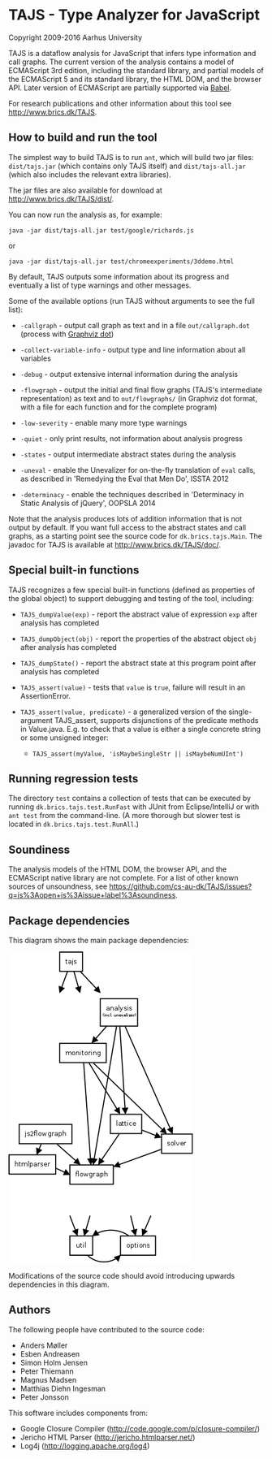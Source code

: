 TAJS - Type Analyzer for JavaScript
===================================

Copyright 2009-2016 Aarhus University

TAJS is a dataflow analysis for JavaScript that infers type information and call graphs.
The current version of the analysis contains a model of ECMAScript 3rd edition, including the standard library, and partial models of the ECMAScript 5 and its standard library, the HTML DOM, and the browser API.
Later version of ECMAScript are partially supported via [Babel](http://babeljs.io/).

For research publications and other information about this tool see <http://www.brics.dk/TAJS>.

How to build and run the tool
-----------------------------

The simplest way to build TAJS is to run `ant`, which will build two jar files: `dist/tajs.jar` (which contains only TAJS itself) and `dist/tajs-all.jar` (which also includes the relevant extra libraries).

The jar files are also available for download at <http://www.brics.dk/TAJS/dist/>.

You can now run the analysis as, for example:
```
java -jar dist/tajs-all.jar test/google/richards.js
```
or
```
java -jar dist/tajs-all.jar test/chromeexperiments/3ddemo.html
```

By default, TAJS outputs some information about its progress and eventually a list of type warnings and other messages. 

Some of the available options (run TAJS without arguments to see the full list):

- `-callgraph` - output call graph as text and in a file `out/callgraph.dot` (process with [Graphviz dot](http://www.graphviz.org/))

- `-collect-variable-info` - output type and line information about all variables

- `-debug` - output extensive internal information during the analysis

- `-flowgraph` - output the initial and final flow graphs (TAJS's intermediate representation) as text and to `out/flowgraphs/` (in Graphviz dot format, with a file for each function and for the complete program)

- `-low-severity` - enable many more type warnings

- `-quiet` - only print results, not information about analysis progress

- `-states` - output intermediate abstract states during the analysis

- `-uneval` - enable the Unevalizer for on-the-fly translation of `eval` calls, as described in 'Remedying the Eval that Men Do', ISSTA 2012

- `-determinacy` - enable the techniques described in 'Determinacy in Static Analysis of jQuery', OOPSLA 2014

Note that the analysis produces lots of addition information that is not output by default. If you want full access to the abstract states and call graphs, as a starting point see the source code for `dk.brics.tajs.Main`. 
The javadoc for TAJS is available at <http://www.brics.dk/TAJS/doc/>.

Special built-in functions
--------------------------

TAJS recognizes a few special built-in functions (defined as properties of the global object) to support debugging and testing of the tool, including:

- `TAJS_dumpValue(exp)` - report the abstract value of expression `exp` after analysis has completed

- `TAJS_dumpObject(obj)` - report the properties of the abstract object `obj` after analysis has completed

- `TAJS_dumpState()` - report the abstract state at this program point after analysis has completed

- `TAJS_assert(value)` - tests that `value` is `true`, failure will result in an AssertionError. 

- `TAJS_assert(value, predicate)` - a generalized version of the single-argument TAJS_assert, supports disjunctions of the predicate methods in Value.java. E.g. to check that a value is either a single concrete string or some unsigned integer: 
  - `TAJS_assert(myValue, 'isMaybeSingleStr || isMaybeNumUInt')`

Running regression tests
------------------------

The directory `test` contains a collection of tests that can be executed by running `dk.brics.tajs.test.RunFast` with JUnit from Eclipse/IntelliJ or with `ant test` from the command-line. 
(A more thorough but slower test is located in `dk.brics.tajs.test.RunAll`.)

Soundiness
----------

The analysis models of the HTML DOM, the browser API, and the ECMAScript native library are not complete. 
For a list of other known sources of unsoundness, see <https://github.com/cs-au-dk/TAJS/issues?q=is%3Aopen+is%3Aissue+label%3Asoundiness>.

Package dependencies
--------------------

This diagram shows the main package dependencies:

![package dependencies](misc/package-dependencies.png)

Modifications of the source code should avoid introducing upwards dependencies in this diagram.

Authors
-------

The following people have contributed to the source code:
- Anders Møller
- Esben Andreasen
- Simon Holm Jensen
- Peter Thiemann
- Magnus Madsen
- Matthias Diehn Ingesman
- Peter Jonsson

This software includes components from:
- Google Closure Compiler (<http://code.google.com/p/closure-compiler/>)
- Jericho HTML Parser (<http://jericho.htmlparser.net/>)
- Log4j (<http://logging.apache.org/log4>)


